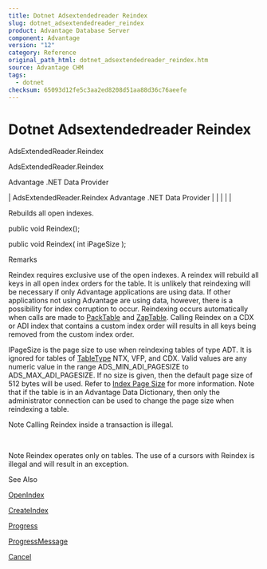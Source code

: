 ```yaml
---
title: Dotnet Adsextendedreader Reindex
slug: dotnet_adsextendedreader_reindex
product: Advantage Database Server
component: Advantage
version: "12"
category: Reference
original_path_html: dotnet_adsextendedreader_reindex.htm
source: Advantage CHM
tags:
  - dotnet
checksum: 65093d12fe5c3aa2ed8208d51aa88d36c76aeefe
---
```


# Dotnet Adsextendedreader Reindex

AdsExtendedReader.Reindex

AdsExtendedReader.Reindex

Advantage .NET Data Provider

| AdsExtendedReader.Reindex  Advantage .NET Data Provider |  |  |  |  |

Rebuilds all open indexes.

public void Reindex();

public void Reindex( int iPageSize );

Remarks

Reindex requires exclusive use of the open indexes. A reindex will rebuild all keys in all open index orders for the table. It is unlikely that reindexing will be necessary if only Advantage applications are using data. If other applications not using Advantage are using data, however, there is a possibility for index corruption to occur. Reindexing occurs automatically when calls are made to [PackTable](dotnet_adsextendedreader_packtable.md) and [ZapTable](dotnet_adsextendedreader_zaptable.md). Calling Reindex on a CDX or ADI index that contains a custom index order will results in all keys being removed from the custom index order.

IPageSize is the page size to use when reindexing tables of type ADT. It is ignored for tables of [TableType](dotnet_adsextendedreader_tabletype.md) NTX, VFP, and CDX. Valid values are any numeric value in the range ADS\_MIN\_ADI\_PAGESIZE to ADS\_MAX\_ADI\_PAGESIZE. If no size is given, then the default page size of 512 bytes will be used. Refer to [Index Page Size](master_index_page_size.md) for more information. Note that if the table is in an Advantage Data Dictionary, then only the administrator connection can be used to change the page size when reindexing a table.

Note Calling Reindex inside a transaction is illegal.

 

Note Reindex operates only on tables. The use of a cursors with Reindex is illegal and will result in an exception.

See Also

[OpenIndex](dotnet_adsextendedreader_openindex.md)

[CreateIndex](dotnet_adsextendedreader_createindex.md)

[Progress](dotnet_adsextendedreader_progress.md)

[ProgressMessage](dotnet_adsextendedreader_progressmessage.md)

[Cancel](dotnet_adsextendedreader_cancel.md)
